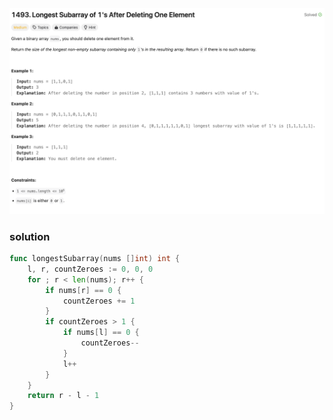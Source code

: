 ![alt text](../misc/1493.png)

### solution
```go
func longestSubarray(nums []int) int {
	l, r, countZeroes := 0, 0, 0
	for ; r < len(nums); r++ {
		if nums[r] == 0 {
			countZeroes += 1
		}
		if countZeroes > 1 {
			if nums[l] == 0 {
				countZeroes--
			}
			l++
		}
	}
	return r - l - 1
}
```